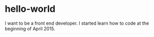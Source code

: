 # hello-world
I want to be a front end developer. I started learn how to code at the beginning of April 2015.
